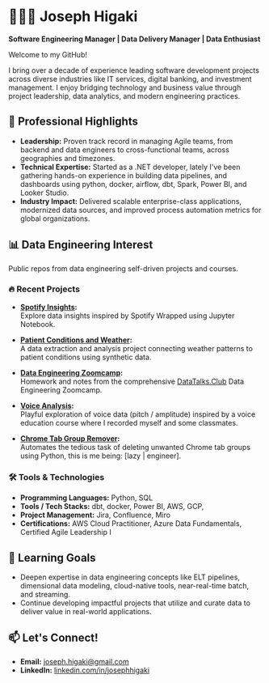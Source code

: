 # 👨🏾‍💻 Joseph Higaki

**Software Engineering Manager | Data Delivery Manager | Data Enthusiast**

Welcome to my GitHub! 

I bring over a decade of experience leading software development projects across diverse industries like IT services, digital banking, and investment management. I enjoy bridging technology and business value through project leadership, data analytics, and modern engineering practices. 

## 🚀 Professional Highlights

- **Leadership:** Proven track record in managing Agile teams, from backend and data engineers to cross-functional teams, across geographies and timezones.  
- **Technical Expertise:** Started as a .NET developer, lately I've been gathering hands-on experience in building data pipelines, and dashboards using python, docker, airflow, dbt, Spark, Power BI, and Looker Studio.
- **Industry Impact:** Delivered scalable enterprise-class applications, modernized data sources, and improved process automation metrics for global organizations.  

## 📊 Data Engineering Interest

Public repos from data engineering self-driven projects and courses.

### 🔥 Recent Projects
- **[Spotify Insights](https://github.com/yourusername/spotify_insights):**  
  Explore data insights inspired by Spotify Wrapped using Jupyter Notebook.

- **[Patient Conditions and Weather](https://github.com/yourusername/patient_conditions_weather):**  
  A data extraction and analysis project connecting weather patterns to patient conditions using synthetic data.

- **[Data Engineering Zoomcamp](https://github.com/yourusername/datadata-engineering-zoomcamp):**  
  Homework and notes from the comprehensive [DataTalks.Club](https://datatalks.club/) Data Engineering Zoomcamp.

- **[Voice Analysis](https://github.com/yourusername/voice-analysis):**  
  Playful exploration of voice data (pitch / amplitude) inspired by a voice education course where I recorded myself and some classmates.
  
- **[Chrome Tab Group Remover](https://github.com/yourusername/chrome-tab-group-remover):**  
  Automates the tedious task of deleting unwanted Chrome tab groups using Python, this is me being: [lazy | engineer].



### 🛠 Tools & Technologies

- **Programming Languages:** Python, SQL
- **Tools / Tech Stacks:** dbt, docker, Power BI, AWS, GCP, 
- **Project Management:** Jira, Confluence, Miro  
- **Certifications:** AWS Cloud Practitioner, Azure Data Fundamentals, Certified Agile Leadership I  

## 🌱 Learning Goals
- Deepen expertise in data engineering concepts like ELT pipelines, dimensional data modeling, cloud-native tools, near-real-time batch, and streaming.  
- Continue developing impactful projects that utilize and curate data to deliver value in real-world applications.

## 📫 Let's Connect!
- **Email:** joseph.higaki@gmail.com  
- **LinkedIn:** [linkedin.com/in/josephhigaki](https://www.linkedin.com/in/josephhigaki/) 
